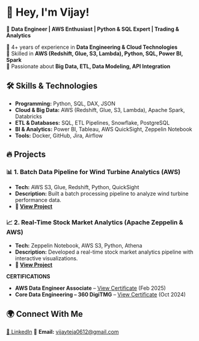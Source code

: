 # 👋 Hey, I'm Vijay!  

🚀 **Data Engineer | AWS Enthusiast | Python & SQL Expert | Trading & Analytics**  

🔹 4+ years of experience in **Data Engineering & Cloud Technologies**  
🔹 Skilled in **AWS (Redshift, Glue, S3, Lambda), Python, SQL, Power BI, Spark**  
🔹 Passionate about **Big Data, ETL, Data Modeling, API Integration**   

## 🛠️ Skills & Technologies  
- **Programming:** Python, SQL, DAX, JSON  
- **Cloud & Big Data:** AWS (Redshift, Glue, S3, Lambda), Apache Spark, Databricks  
- **ETL & Databases:** SQL, ETL Pipelines, Snowflake, PostgreSQL  
- **BI & Analytics:** Power BI, Tableau, AWS QuickSight, Zeppelin Notebook  
- **Tools:** Docker, GitHub, Jira, Airflow  

## 🔥 Projects  
### 📊 **1. Batch Data Pipeline for Wind Turbine Analytics (AWS)**
- **Tech:** AWS S3, Glue, Redshift, Python, QuickSight  
- **Description:** Built a batch processing pipeline to analyze wind turbine performance data.  
- **🔗 [View Project](https://github.com/vijay0612/Batch-data-pipeline-AWS)**  

### 📈 **2. Real-Time Stock Market Analytics (Apache Zeppelin & AWS)**
- **Tech:** Zeppelin Notebook, AWS S3, Python, Athena  
- **Description:** Developed a real-time stock market analytics pipeline with interactive visualizations.  
- **🔗 [View Project]([https://github.com/your-repo-link](https://github.com/vijay0612/real-time-stock-monitoring))**

**CERTIFICATIONS**  
- **AWS Data Engineer Associate** – [View Certificate](https://www.credly.com/badges/9b4cfb57-2ca4-4cc3-a899-03f5eafa6d87) (Feb 2025)  
- **Core Data Engineering – 360 DigiTMG** – [View Certificate](https://drive.google.com/file/d/1kOXjLGYn03yMeXRj5FhIIu_NSrBhjUFx/view?usp=sharing) (Oct 2024)  


## 🌍 Connect With Me  
[🔗 LinkedIn](www.linkedin.com/in/vijayteja12) 📧 **Email:** vijayteja0612@gmail.com 


